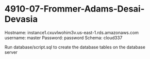 # 4910-07-Frommer-Adams-Desai-Devasia

Hostname: instance1.cxuvlwohim3v.us-east-1.rds.amazonaws.com
username: master
Password: password
Schema: cloud337

Run database/script.sql to create the database tables on the database server
